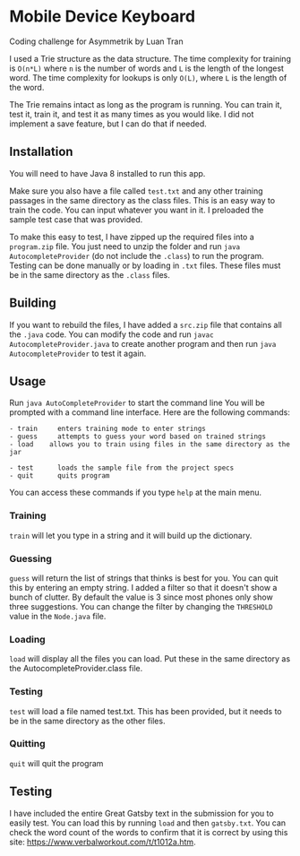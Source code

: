# Mobile Device Keyboard
Coding challenge for Asymmetrik by Luan Tran

I used a Trie structure as the data structure. The time complexity for training is `O(n*L)` where `n` is the number of words and `L` is the length of the longest word. The time complexity for lookups is only `O(L)`, where `L` is the length of the word.

The Trie remains intact as long as the program is running. You can train it, test it, train it, and test it as many times as you would like. I did not implement a save feature, but I can do that if needed.

## Installation
You will need to have Java 8 installed to run this app.

Make sure you also have a file called `test.txt` and any other training passages in the same directory as the class files. This is an easy way to train the code. You can input whatever you want in it. I preloaded the sample test case that was provided.

To make this easy to test, I have zipped up the required files into a `program.zip` file. You just need to unzip the folder and run `java AutocompleteProvider` (do not include the `.class`) to run the program. Testing can be done manually or by loading in `.txt` files. These files must be in the same directory as the `.class` files.

## Building
If you want to rebuild the files, I have added a `src.zip` file that contains all the `.java` code. You can modify the code and run `javac AutocompleteProvider.java` to create another program and then run `java AutocompleteProvider` to test it again.

## Usage
Run `java AutoCompleteProvider` to start the command line
You will be prompted with a command line interface. Here are the following commands:
```
- train		enters training mode to enter strings
- guess		attempts to guess your word based on trained strings
- load    allows you to train using files in the same directory as the jar

- test		loads the sample file from the project specs
- quit		quits program
```
You can access these commands if you type `help` at the main menu.

### Training
`train` will let you type in a string and it will build up the dictionary.

### Guessing
`guess` will return the list of strings that thinks is best for you. You can quit this by entering an empty string. I added a filter so that it doesn't show a bunch of clutter.  By default the value is 3 since most phones only show three suggestions. You can change the filter by changing the `THRESHOLD` value in the `Node.java` file.

### Loading
`load` will display all the files you can load. Put these in the same directory as the AutocompleteProvider.class file.

### Testing
`test` will load a file named test.txt. This has been provided, but it needs to be in the same directory as the other files.

### Quitting
`quit` will quit the program

## Testing
I have included the entire Great Gatsby text in the submission for you to easily test. You can load this by running `load` and then `gatsby.txt`. You can check the word count of the words to confirm that it is correct by using this site: https://www.verbalworkout.com/t/t1012a.htm.
